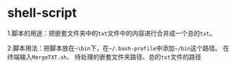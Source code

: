 shell-script
============
1.脚本的用途：把嵌套文件夹中的`txt`文件中的内容进行合并成一个总的`txt`。

2.脚本用法：把脚本放在`~\bin`下，在`~/.bash-profile`中添加`~/bin`这个路径。
          在终端输入`MergeTXT.sh`、 待处理的嵌套文件夹路径、总的`txt`文件的路径